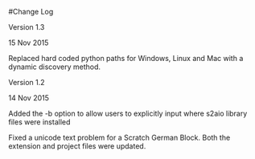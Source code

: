 #Change Log

Version 1.3

15 Nov 2015

Replaced hard coded python paths for Windows, Linux and Mac with a dynamic discovery method.

Version 1.2

14 Nov 2015

Added the -b option to allow users to explicitly input where s2aio library files were installed

Fixed a unicode text problem for a Scratch German Block. Both the extension and project files were updated.